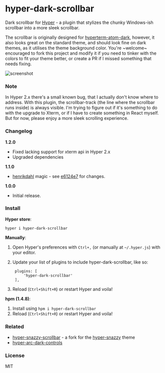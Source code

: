# hyper-dark-scrollbar
Dark scrollbar for [Hyper](https://github.com/zeit/hyper) - a plugin that stylizes the chunky Windows-ish scrollbar into a more sleek scrollbar.

The scrollbar is originally designed for [hyperterm-atom-dark](https://github.com/mdo/hyperterm-atom-dark), however, it also looks great on the standard theme, and should look fine on dark themes, as it utilises the theme background color. You're ~welcome~ encouraged to fork this project and modify it if you need to tinker with the colors to fit your theme better, or create a PR if I missed something that needs fixing.

![screenshot](https://dev.moso.io/hyper/hyper-dark-scrollbar/screenshot.png)

### Note

In Hyper 2.x there's a small known bug, that I actually don't know where to address. With this plugin, the scrollbar-track (the line where the scrollbar runs inside) is always visible. I'm trying to figure out if it's something to do with the upgrade to Xterm, or if I have to create something in React myself. But for now, please enjoy a more sleek scrolling experience.

### Changelog
**1.2.0**
- Fixed lacking support for xterm api in Hyper 2.x
- Upgraded dependencies

**1.1.0**
- [henrikdahl](https://github.com/henrikdahl) magic - see [e6124e7](https://github.com/moso/hyper-dark-scrollbar/commit/e6124e7640291940acf46883d4022bef900ada60) for changes.

**1.0.0**
- Initial release.

### Install

**Hyper store**:
```
hyper i hyper-dark-scrollbar
```

**Manually**:

1. Open Hyper's preferences with `Ctrl+,` (or manually at `~/.hyper.js`) with your editor.
2. Update your list of plugins to include hyper-dark-scrollbar, like so:

        plugins: [
            'hyper-dark-scrollbar'
        ],

3. Reload (`Ctrl+Shift+R`) or restart Hyper and voila!

**hpm (1.4.8)**:

1. Install using `hpm i hyper-dark-scrollbar`
2. Reload (`Ctrl+Shift+R`) or restart Hyper and voila!

### Related

- [hyper-snazzy-scrollbar](https://github.com/Stanzilla/hyper-dark-scrollbar) - a fork for the [hyper-snazzy](https://github.com/sindresorhus/hyper-snazzy) theme
- [hyper-arc-dark-controls](https://github.com/moso/hyper-arc-dark-controls)

### License

MIT
